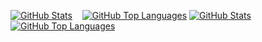 [![GitHub Stats](https://github-readme-stats.vercel.app/api?username=ikajdan&show_icons=true&theme=github_dark&icon_color=8b949e&border_color=30363d&border_radius=6&hide_title=true&card_width=450&custom_title=GitHub%20Stats#gh-dark-mode-only)](https://github.com/ikajdan/github-readme-stats#gh-dark-mode-only)&nbsp;&nbsp;&nbsp;
[![GitHub Top Languages](https://github-readme-stats.vercel.app/api/top-langs/?username=ikajdan&theme=github_dark&icon_color=8b949e&border_color=30363d&border_radius=6&langs_count=6&layout=compact&card_width=380#gh-dark-mode-only)](https://github.com/anuraghazra/github-readme-stats#gh-dark-mode-only)
[![GitHub Stats](https://github-readme-stats.vercel.app/api?username=ikajdan&show_icons=true&theme=default&border_radius=6&hide_title=true&card_width=450&custom_title=GitHub%20Stats#gh-light-mode-only)](https://github.com/ikajdan/github-readme-stats#gh-light-mode-only)&nbsp;&nbsp;&nbsp;
[![GitHub Top Languages](https://github-readme-stats.vercel.app/api/top-langs/?username=ikajdan&theme=default&border_radius=6&langs_count=6&layout=compact&card_width=380#gh-light-mode-only)](https://github.com/anuraghazra/github-readme-stats#gh-light-mode-only)
